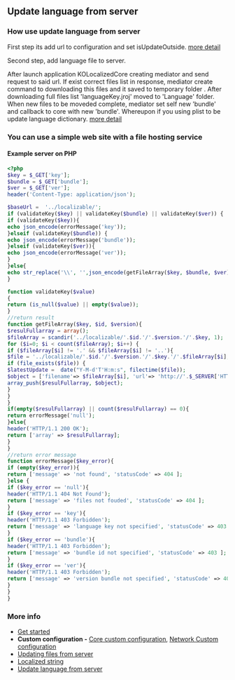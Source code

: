 ## Update language from server

### How use update language from server

First step its add url to configuration and set isUpdateOutside.  [more detail](/Documentation/CustomConfiguration.md)

Second step, add language file to server.

After launch application KOLocalizedCore creating mediator and send request to said url. If exist correct files list in response, mediator create command to downloading this files and it saved to temporary folder . After downloading full files list  'languageKey.jroj' moved  to 'Language' folder.
When new files to be moveded complete, mediator set self new 'bundle' and callback to core with new 'bundle'.
Whereupon if you using plist to be update language dictionary. [more detail](/Documentation/UpdatingFromServer.md)

### You can use a simple web site with a file hosting service
#### Example server on PHP

 ```PHP
 <?php
 $key = $_GET['key'];
 $bundle = $_GET['bundle'];
 $ver = $_GET['ver'];
 header('Content-Type: application/json');
 
 $baseUrl =  '../localizable/';
 if (validateKey($key) || validateKey($bundle) || validateKey($ver)) {
 if (validateKey($key)){
 echo json_encode(errorMessage('key'));
 }elseif (validateKey($bundle)) {
 echo json_encode(errorMessage('bundle'));
 }elseif (validateKey($ver)){
 echo json_encode(errorMessage('ver'));
 }
 }else{
 echo str_replace('\\', '',json_encode(getFileArray($key, $bundle, $ver)));
 }
 
 function validateKey($value)
 {
 return (is_null($value) || empty($value));
 }
 //return result
 function getFileArray($key, $id, $version){
 $resulFullarray = array();
 $fileArray = scandir('../localizable/'.$id.'/'.$version.'/'.$key, 1);
 for ($i=0; $i < count($fileArray); $i++) {
 if ($fileArray[$i] != '.' && $fileArray[$i] != '..'){
 $file = '../localizable/'.$id.'/'.$version.'/'.$key.'/'.$fileArray[$i];
 if (file_exists($file)) {
 $latestUpdate =  date("Y-M-d'T'H:m:s", filectime($file));
 $object = ['filename'=> $fileArray[$i], 'url'=> 'http://'.$_SERVER['HTTP_HOST'].'/'.'localizable/'.$id.'/'.$version.'/'.$key.'/'.$fileArray[$i], 'latest_update' => $latestUpdate];
 array_push($resulFullarray, $object);
 }
 }
 }
 if(empty($resulFullarray) || count($resulFullarray) == 0){
 return errorMessage('null');
 }else{
 header('HTTP/1.1 200 OK');
 return ['array' => $resulFullarray];
 }
 }
 //return error message
 function errorMessage($key_error){
 if (empty($key_error)){
 return ['message' => 'not found', 'statusCode' => 404 ];
 }else {
 if ($key_error == 'null'){
 header('HTTP/1.1 404 Not Found');
 return ['message' => 'files not fouded', 'statusCode' => 404 ];
 }
 if ($key_error == 'key'){
 header('HTTP/1.1 403 Forbidden');
 return ['message' => 'language key not specified', 'statusCode' => 403 ];
 }
 if ($key_error == 'bundle'){
 header('HTTP/1.1 403 Forbidden');
 return ['message' => 'bundle id not specified', 'statusCode' => 403 ];
 }
 if ($key_error == 'ver'){
 header('HTTP/1.1 403 Forbidden');
 return ['message' => 'version bundle not specified', 'statusCode' => 403 ];
 }
 }
 }
 ``` 
### More info
- [Get started](/Documentation/GetStarted.md)
- **Custom configuration -** [Core custom configuration](/Documentation/CustomConfiguration.md),  [Network Custom configuration](/Documentation/NetworkCustomConfiguration.md)
- [Updating files from server](/Documentation/UpdatingFromServer.md)
- [Localized string](/Documentation/LocalizedString.md)
- [Update language from server](/Documentation/UpdateLanguageFromServer.md)
